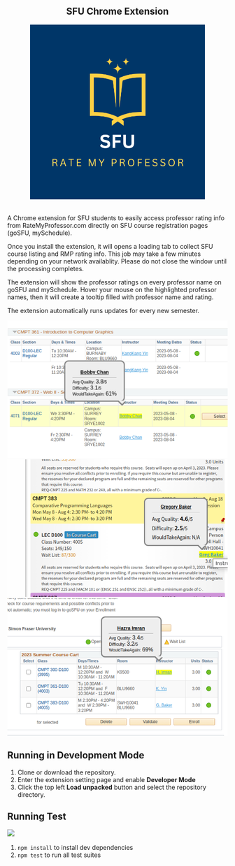 <div id="header" align="center">
  <h2>SFU Chrome Extension</h2>
  <img src="./images/sfu_rmp_logo.png" width="400" height="400">
</div>
<br/>

A Chrome extension for SFU students to easily access professor rating info from RateMyProfessor.com directly on SFU course registration pages (goSFU, mySchedule).  

Once you install the extension, it will opens a loading tab to collect SFU course listing and RMP rating info. This job may take a few minutes depending on your network availablity. Please do not close the window until the processing completes.  

The extension will show the professor ratings on every professor name on goSFU and mySchedule. Hover your mouse on the highlighted professor names, then it will create a tooltip filled with professor name and rating.  

The extension automatically runs updates for every new semester.  

<div align="center">
  <img src="./images/screenshot1.png">
  <img src="./images/screenshot2.png">
  <img src="./images/screenshot3.png">
</div>

## Running in Development Mode    
1. Clone or download the repository.  
2. Enter the extension setting page and enable **Developer Mode**  
3. Click the top left **Load unpacked** button and select the repository directory.  
  
## Running Test  
    
<div>
    <a href=".">
      <img src="https://github.com/jiin-kim109/SFU-RMP/actions/workflows/node.js.yml/badge.svg"/>
    </a>
<div>    
  
1. `npm install` to install dev dependencies  
2. `npm test` to run all test suites  

